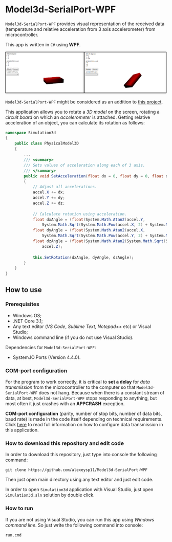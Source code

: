 # Model3d-SerialPort-WPF

`Model3d-SerialPort-WPF` provides visual representation of the received data (temperature and relative acceleration from 3 axis accelerometer) from microcontroller. 

This app is written in `C#` using **WPF**. 

![RotationOnGui](Docs/img/Usage/RotationOnGui.png)

`Model3d-SerialPort-WPF` might be considered as an addition to [this project](https://github.com/alexeysp11/STM32F4-Accel-Temperature). 

This application allows you to rotate a *3D model* on the screen, rotating a *circuit board* on which an *accelerometer* is attached. 
Getting relative acceleration of an object, you can calculate its rotation as follows: 
```C#
namespace Simulation3d
{
    public class PhysicalModel3D
    {
        ... 
        /// <summary>
        /// Sets values of acceleration along each of 3 axis. 
        /// </summary>
        public void SetAcceleration(float dx = 0, float dy = 0, float dz = 0)
        {
            // Adjust all accelerations. 
            accel.X += dx; 
            accel.Y += dy; 
            accel.Z += dz;

            // Calculate rotation using acceleration. 
            float dxAngle = (float)System.Math.Atan2(accel.Y,
                System.Math.Sqrt(System.Math.Pow(accel.X, 2) + System.Math.Pow(accel.Z, 2))); 
            float dyAngle = (float)System.Math.Atan2(accel.X,
                System.Math.Sqrt(System.Math.Pow(accel.Y, 2) + System.Math.Pow(accel.Z, 2))); 
            float dzAngle = (float)System.Math.Atan2(System.Math.Sqrt(System.Math.Pow(accel.X, 2) + System.Math.Pow(accel.Y, 2)),
                accel.Z);

            this.SetRotation(dxAngle, dyAngle, dzAngle);
        }
    }
}
```

## How to use 

### Prerequisites

- Windows OS; 
- .NET Core 3.1; 
- Any text editor (*VS Code*, *Sublime Text*, *Notepad++* etc) or Visual Studio; 
- Windows command line (if you do not use Visual Studio). 

Dependencies for `Model3d-SerialPort-WPF`: 
- System.IO.Ports (Version 4.4.0). 

### COM-port configuration

For the program to work correctly, it is critical to **set a delay** for *data transmission* from the microcontroller to the computer so that `Model3d-SerialPort-WPF` does not hang.
Because when there is a constant stream of data, at best, `Model3d-SerialPort-WPF` stops responding to anything, but most often it just crashes with an **APPCRASH** exception.

**COM-port configuration** (parity, number of stop bits, number of data bits, baud rate) is made in the code itself depending on technical requirements.
Click [here](Docs/DataTransmission.md) to read full information on how to configure data transmission in this application. 

### How to download this repository and edit code 

In order to download this repository, just type into console the following command: 
```
git clone https://github.com/alexeysp11/Model3d-SerialPort-WPF
```

Then just open main directory using any text editor and just edit code. 

In order to open `Simulation3d` application with Visual Studio, just open `Simulation3d.sln` solution by double click. 

### How to run 

If you are not using Visual Studio, you can run this app using *Windows command line*. 
So just write the following command into console: 
```
run.cmd
```
